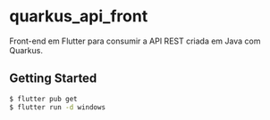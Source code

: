 # quarkus_api_front
Front-end em Flutter para consumir a API REST criada em Java com Quarkus.

## Getting Started

```cmd
$ flutter pub get
$ flutter run -d windows
```